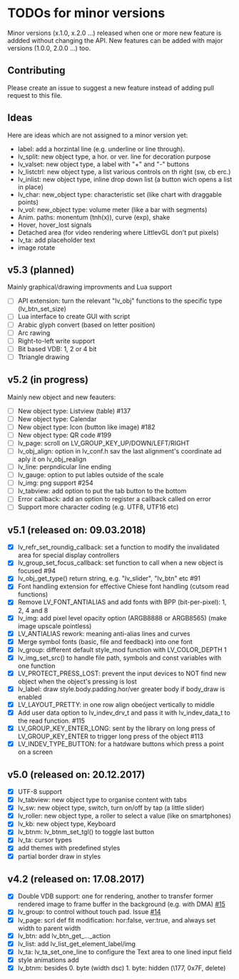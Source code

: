 # TODOs for minor versions
Minor versions (x.1.0, x.2.0 ...) released when one or more new feature is addded without changing the API. New features can be added with major versions (1.0.0, 2.0.0 ...) too. 

## Contributing
Please create an issue to suggest a new feature instead of adding pull request to this file.

## Ideas
Here are ideas which are not assigned to a minor version yet:
- label: add a horzintal line (e.g. underline or line through).
- lv_split: new object type, a hor. or ver. line for decoration purpose
- lv_valset: new object type, a label with "+" and "-" buttons
- lv_listctrl: new object type, a list various controls on th right (sw, cb erc.)
- lv_inlist: new object type, inline drop down list (a button wich opens a list in place)
- lv_char: new_object type: characteristic set (like chart with draggable points)
- lv_vol: new_object type: volume meter (like a bar with segments)
- Anim. paths: monentum (tnh(x)), curve (exp), shake
- Hover, hover_lost signals
- Detached area (for video rendering where LittlevGL don't put pixels) 
- lv_ta: add placeholder text
- image rotate

## v5.3 (planned)
Mainly graphical/drawing improvments and Lua support
- [ ] API extension: turn the relevant "lv_obj" functions to the specific type (lv_btn_set_size)
- [ ] Lua interface to create GUI with script 
- [ ] Arabic glyph convert (based on letter position)
- [ ] Arc rawing
- [ ] Right-to-left write support 
- [ ] Bit based VDB: 1, 2 or 4 bit
- [ ] Ttriangle drawing

## v5.2 (in progress)
Mainly new object and new feauters:
- [ ] New object type: Listview (table) #137
- [ ] New object type: Calendar
- [ ] New object type: Icon (button like image) #182
- [ ] New object type: QR code #199
- [ ] lv_page: scroll on LV_GROUP_KEY_UP/DOWN/LEFT/RIGHT
- [ ] lv_obj_align: option in lv_conf.h sav the last alignment's coordinate ad aply it on lv_obj_realign
- [ ] lv_line: perpndicular line ending
- [ ] lv_gauge: option to put lables outside of the scale
- [ ] lv_img: png support #254
- [ ] lv_tabview: add option to put the tab button to the bottom
- [ ] Error callback: add an option to register a callback called on error
- [ ] Support more character coding (e.g. UTF8, UTF16 etc)

## v5.1 (released on: 09.03.2018)
- [x] lv_refr_set_roundig_callback: set a function to modify the invalidated area for special display controllers
- [x] lv_group_set_focus_callback: set function to call when a new object is focused #94
- [x] lv_obj_get_type() return string, e.g. "lv_slider", "lv_btn" etc #91
- [x] Font handling extension for effective Chiese font handling (cutsom read functions)
- [x] Remove LV_FONT_ANTIALIAS and add fonts with BPP (bit-per-pixel): 1, 2, 4 and 8
- [x] lv_img: add pixel level opacity option (ARGB8888 or ARGB8565) (make image upscale pointless)
- [x] LV_ANTIALIAS rework: meaning anti-alias lines and curves
- [x] Merge symbol fonts (basic, file and feedback) into one font 
- [x] lv_group: different default style_mod function with LV_COLOR_DEPTH   1
- [x] lv_img_set_src() to handle file path, symbols and const variables with one function
- [x] LV_PROTECT_PRESS_LOST: prevent the input devices to NOT find new object when the object's pressing is lost
- [x] lv_label: draw style.body.padding.hor/ver greater body if body_draw is enabled 
- [x] LV_LAYOUT_PRETTY: in one row align obeóject vertically to middle
- [x] Add user data option to lv_indev_drv_t and pass it with lv_indev_data_t to the read function. #115
- [x] LV_GROUP_KEY_ENTER_LONG: sent by the library on long press of LV_GROUP_KEY_ENTER to trigger long press of the object #113
- [x] LV_INDEV_TYPE_BUTTON: for a hatdware buttons which press a point on a screen

## v5.0 (released on: 20.12.2017)
- [x] UTF-8 support
- [x] lv_tabview: new object type to organise content with tabs
- [x] lv_sw: new object type, switch, turn on/off by tap (a little slider)
- [x] lv_roller: new object type, a roller to select a value (like on smartphones) 
- [x] lv_kb: new object type, Keyboard
- [x] lv_btnm: lv_btnm_set_tgl() to toggle last button
- [x] lv_ta: cursor types
- [x] add themes with predefined styles
- [x] partial border draw in styles

## v4.2 (released on: 17.08.2017)
- [x] Double VDB support: one for rendering, another to transfer former rendered image to frame buffer in the background (e.g. with DMA) [#15](https://github.com/littlevgl/lvgl/issues/15)
- [x] lv_group: to control without touch pad. Issue [#14](https://github.com/littlevgl/lvgl/issues/14)
- [x] lv_page: scrl def fit modification: hor:false, ver:true, and always set width to parent width
- [x] lv_btn: add lv_btn_get_..._action
- [x] lv_list: add lv_list_get_element_label/img
- [x] lv_ta: lv_ta_set_one_line to configure the Text area to one lined input field
- [x] style animations add
- [x] lv_btnm:  besides 0. byte (width dsc) 1. byte: hidden (\177, 0x7F, delete)
